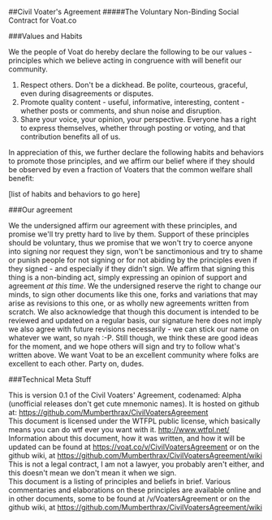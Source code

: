 ##Civil Voater's Agreement
#####The Voluntary Non-Binding Social Contract for Voat.co

###Values and Habits

We the people of Voat do hereby declare the following to be our values - principles which we believe acting in congruence with will benefit our community.

1. Respect others. Don't be a dickhead. Be polite, courteous, graceful, even during disagreements or disputes.
2. Promote quality content - useful, informative, interesting, content - whether posts or comments, and shun noise and disruption.
3. Share your voice, your opinion, your perspective. Everyone has a right to express themselves, whether through posting or voting, and that contribution benefits all of us.

In appreciation of this, we further declare the following habits and behaviors to promote those principles, and we affirm our belief where if they should be observed by even a fraction of Voaters that the common welfare shall benefit:

[list of habits and behaviors to go here]


###Our agreement

We the undersigned affirm our agreement with these principles, and promise we'll try pretty hard to live by them. Support of these principles should be voluntary, thus we promise that we won't try to coerce anyone into signing nor request they sign, won't be sanctimonious and try to shame or punish people for not signing or for not abiding by the principles even if they signed - and especially if they didn't sign. We affirm that signing this thing is a non-binding act, simply expressing an opinion of support and agreement *at this time*. We the undersigned reserve the right to change our minds, to sign other documents like this one, forks and variations that may arise as revisions to this one, or as wholly new agreements written from scratch. We also acknowledge that though this document is intended to be reviewed and updated on a regular basis, our signature here does not imply we also agree with future revisions necessarily - we can stick our name on whatever we want, so nyah :-P. Still though, we think these are good ideas for the moment, and we hope others will sign and try to follow what's written above. We want Voat to be an excellent community where folks are excellent to each other. Party on, dudes.

###Technical Meta Stuff

This is version 0.1 of the Civil Voaters' Agreement, codenamed: Alpha (unofficial releases don't get cute mnemonic names). It is hosted on github at: https://github.com/Mumberthrax/CivilVoatersAgreement  
This document is licensed under the WTFPL public license, which basically means you can do wtf ever you want with it. http://www.wtfpl.net/  
Information about this document, how it was written, and how it will be updated can be found at https://voat.co/v/CivilVoatersAgreement or on the github wiki, at https://github.com/Mumberthrax/CivilVoatersAgreement/wiki  
This is not a legal contract, I am not a lawyer, you probably aren't either, and this doesn't mean we don't mean it when we sign.  
This document is a listing of principles and beliefs in brief. Various commentaries and elaborations on these principles are available online and in other documents, some to be found at /v/VoatersAgreement or on the github wiki, at https://github.com/Mumberthrax/CivilVoatersAgreement/wiki
